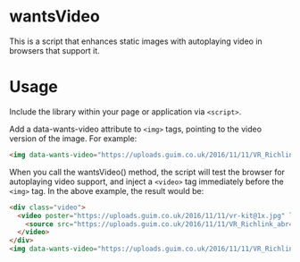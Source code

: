 # wantsVideo

This is a script that enhances static images with autoplaying video in browsers that support it.

# Usage

Include the library within your page or application via `<script>`.

Add a data-wants-video attribute to `<img>` tags, pointing to the video version of the image. For example:

```html
<img data-wants-video="https://uploads.guim.co.uk/2016/11/11/VR_Richlink_abr400.mp4" src="https://uploads.guim.co.uk/2016/11/11/vr-kit@1x.jpg">
```

When you call the wantsVideo() method, the script will test the browser for autoplaying video support, and inject a `<video>` tag immediately before the `<img>` tag. In the above example, the result would be:

```html
<div class="video">
  <video poster="https://uploads.guim.co.uk/2016/11/11/vr-kit@1x.jpg" loop="true">
    <source src="https://uploads.guim.co.uk/2016/11/11/VR_Richlink_abr400.mp4" type="video/mp4">
  </video>
</div>
<img data-wants-video="https://uploads.guim.co.uk/2016/11/11/VR_Richlink_abr400.mp4" src="https://uploads.guim.co.uk/2016/11/11/vr-kit@1x.jpg">
```

